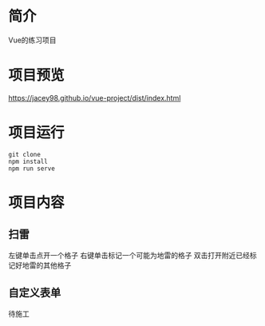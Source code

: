 # 简介
Vue的练习项目

# 项目预览
https://jacey98.github.io/vue-project/dist/index.html
# 项目运行
```
git clone 
npm install
npm run serve
```
# 项目内容
## 扫雷
左键单击点开一个格子
右键单击标记一个可能为地雷的格子
双击打开附近已经标记好地雷的其他格子
## 自定义表单
待施工
